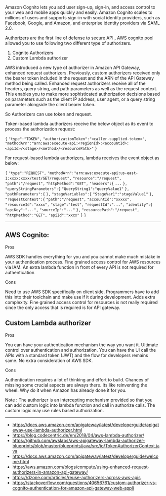 Amazon Cognito lets you add user sign-up, sign-in, and access control to your web and mobile apps quickly and easily. Amazon Cognito scales to millions of users and supports sign-in with social identity providers, such as Facebook, Google, and Amazon, and enterprise identity providers via SAML 2.0.

Authorizers are the first line of defense to secure API , AWS cognito pool allowed you to use following two different type of authorizers.

1. Cognito Authorizers
2. Custom Lambda authorizer


AWS introduced a new type of authorizer in Amazon API Gateway, enhanced request authorizers. Previously, custom authorizers received only the bearer token included in the request and the ARN of the API Gateway method being called. Enhanced request authorizers receive all of the headers, query string, and path parameters as well as the request context. This enables you to make more sophisticated authorization decisions based on parameters such as the client IP address, user agent, or a query string parameter alongside the client bearer token.

So Authorizers can use token and request.


Token-based lambda authorizers receive the below object as its event to process the authorization request:

`{`
   `"type":"TOKEN",`
   `"authorizationToken":"<caller-supplied-token>",`
   `"methodArn":"arn:aws:execute-api:<regionId>:<accountId>:<apiId>/<stage>/<method>/<resourcePath>"`
`}`


For request-based lambda authorizers, lambda receives the event object as below:

`{`
   `"type":"REQUEST",`
   `"methodArn":"arn:aws:execute-api:us-east-1:xxxx:xxxx/test/GET/request",`
   `"resource":"/request",`
   `"path":"/request",`
   `"httpMethod":"GET",`
   `"headers":{`
      `...`
   `},`
   `"queryStringParameters":{`
      `"QueryString1":"queryValue1"`
   `},`
   `"pathParameters":{`
   `},`
   `"stageVariables":{`
      `"StageVar1":"stageValue1"`
   `},`
   `"requestContext":{`
      `"path":"/request",`
      `"accountId":"xxxxx",`
      `"resourceId":"xxxx",`
      `"stage":"test",`
      `"requestId":"...",`
      `"identity":{`
         `"apiKey":"...",`
         `"sourceIp":"..."`
      `},`
      `"resourcePath":"/request",`
      `"httpMethod":"GET",`
      `"apiId":"xxxx"`
   `}`
`}`



-----------------------------------------------------------------------------------------

## AWS Cognito:

Pros

AWS SDK handles everything for you and you cannot make much mistake in your authentication process.
Fine grained access control for AWS resources via IAM.
An extra lambda function in front of every API is not required for authentication.

Cons

Need to use AWS SDK specifically on client side. Programmers have to add this into their toolchain and make use if it during development. Adds extra complexity.
Fine grained access control for resources is not really required since the only access that is required is for API gateway.

## Custom Lambda authorizer

Pros

You can have your authentication mechanism the way you want it. Ultimate control over authentication and authorization.
You can have the UI call the APIs with a standard token (JWT) and the flow for developers remains same. No extra consideration of AWS SDK.

Cons

Authentication requires a lot of thinking and effort to build.
Chances of missing some crucial aspects are always there.
Its like reinventing the wheel. Why do it when Amazon has already done it for you.


Note : The authorizer is an intercepting mechanism provided so that you can add custom logic into lambda function and call in authorize calls. The custom logic may use rules based authorization.


-------------------------------------------------------------------------------------------------------
- https://docs.aws.amazon.com/apigateway/latest/developerguide/apigateway-use-lambda-authorizer.html
- https://blog.codecentric.de/en/2018/04/aws-lambda-authorizer/
- https://github.com/awslabs/aws-apigateway-lambda-authorizer-blueprints/blob/master/blueprints/java/src/io/TokenAuthorizerContext.java
- https://docs.aws.amazon.com/apigateway/latest/developerguide/welcome.html
- https://aws.amazon.com/blogs/compute/using-enhanced-request-authorizers-in-amazon-api-gateway/
- https://dzone.com/articles/reuse-authorizers-across-aws-apis
- https://stackoverflow.com/questions/40656761/custom-authorizer-vs-cognito-authentication-for-amazon-api-gateway-web-appli
